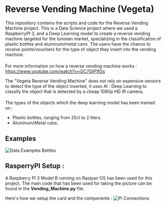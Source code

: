 # Reverse Vending Machine (Vegeta)

This repository contains the scripts and code for the Reverse Vending Machine project. This is a Data Science project where we used a RaspberryPI 3, and a Deep Learning model to create a reverse vending machine targeted for the tunisian market, speclalizing in the classification of plastic bottles and aluminum/metal cans. The users have the chance to receive points/vouchers for the type of object they insert into the vending machine.

####
For more information on how a reverse vending machine works : https://www.youtube.com/watch?v=I2C7GjP1fGs

The "Vegeta Reverse Vending Machine" does not rely on expensive sensors to detect the type of the object inserted, it uses AI : Deep Learning to classify the object that is detected by a cheap 1080p HD IR camera.


####
The types of the objects which the deep learning model has been trained on :

* Plastic bottles, ranging from 25cl to 2 liters.
* Aluminum/Metal cans.

####

## Examples
![Data Examples Bottles](https://i.imgur.com/YCAkEfw.png)

## RasperryPI Setup :
A Raspberry PI 3 Model B running on Rasipan OS has been used for this project. The main code that has been used for taking the picture can be found in the __Vending_Machine.py__ file.

Here's how we setup the card and the components :
![Pi Connections](https://i.imgur.com/8yZzEPn.jpg)
